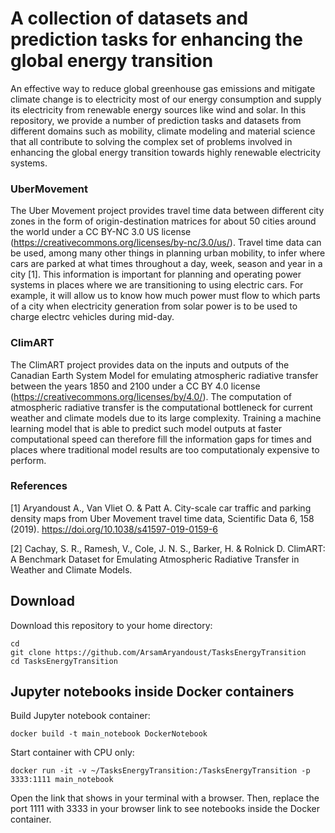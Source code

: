 # A collection of datasets and prediction tasks for enhancing the global energy transition

An effective way to reduce global greenhouse gas emissions and mitigate climate 
change is to electricity most of our energy consumption and supply its electricity 
from renewable energy sources like wind and solar. In this repository, we provide 
a number of prediction tasks and datasets from different domains such as mobility, 
climate modeling and material science that all contribute to solving the complex 
set of problems involved in enhancing the global energy transition towards highly 
renewable electricity systems.




### UberMovement

The Uber Movement project provides travel time data between different city zones
in the form of origin-destination matrices for about 50 cities around the world 
under a CC BY-NC 3.0 US license (https://creativecommons.org/licenses/by-nc/3.0/us/). 
Travel time data can be used, among many other things in planning urban mobility, 
to infer where cars are parked at what times throughout a day, week, season and 
year in a city [1]. This information is important for planning and operating power 
systems in places where we are transitioning to using electric cars. For example, 
it will allow us to know how much power must flow to which parts of a city when 
electricity generation from solar power is to be used to charge electrc vehicles 
during mid-day.


### ClimART

The ClimART project provides data on the inputs and outputs of the Canadian Earth
System Model for emulating atmospheric radiative transfer between the years 1850 
and 2100 under a CC BY 4.0 license (https://creativecommons.org/licenses/by/4.0/).
The computation of atmospheric radiative transfer is the computational bottleneck 
for current weather and climate models due to its large complexity. Training a
machine learning model that is able to predict such model outputs at faster 
computational speed can therefore fill the information gaps for times and places
where traditional model results are too computationaly expensive to perform.


### References

[1] Aryandoust A., Van Vliet O. & Patt A. City-scale car traffic and parking density 
maps from Uber Movement travel time data, Scientific Data 6, 158 (2019). 
https://doi.org/10.1038/s41597-019-0159-6

[2] Cachay, S. R., Ramesh, V., Cole, J. N. S., Barker, H. & Rolnick D. ClimART:
A Benchmark Dataset for Emulating Atmospheric Radiative Transfer in Weather and 
Climate Models.


## Download
Download this repository to your home directory:

```
cd 
git clone https://github.com/ArsamAryandoust/TasksEnergyTransition
cd TasksEnergyTransition
```


## Jupyter notebooks inside Docker containers

Build Jupyter notebook container:

```
docker build -t main_notebook DockerNotebook
```


Start container with CPU only:

```
docker run -it -v ~/TasksEnergyTransition:/TasksEnergyTransition -p 3333:1111 main_notebook
```

Open the link that shows in your terminal with a browser. Then, replace the port 
1111 with 3333 in your browser link to see notebooks inside the Docker container.
